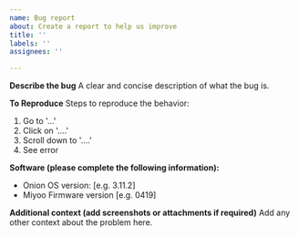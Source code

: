 ```yaml
---
name: Bug report
about: Create a report to help us improve
title: ''
labels: ''
assignees: ''

---
```


**Describe the bug**
A clear and concise description of what the bug is.

**To Reproduce**
Steps to reproduce the behavior:
1. Go to '...'
2. Click on '....'
3. Scroll down to '....'
4. See error

**Software (please complete the following information):**
 - Onion OS version: [e.g. 3.11.2]
 - Miyoo Firmware version [e.g. 0419]

**Additional context (add screenshots or attachments if required)**
Add any other context about the problem here.
